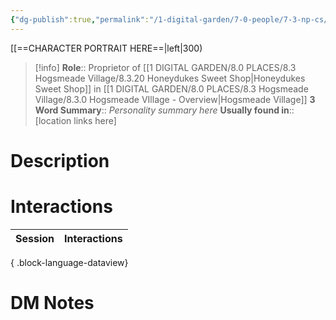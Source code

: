 ```yaml
---
{"dg-publish":true,"permalink":"/1-digital-garden/7-0-people/7-3-np-cs/persephone-bones/","tags":["#person","hogsmeade","hogsmeade-resident","shopkeeper"]}
---
```


[[==CHARACTER PORTRAIT HERE==|left|300)
>[!info] 
>**Role**:: Proprietor of [[1 DIGITAL GARDEN/8.0 PLACES/8.3 Hogsmeade Village/8.3.20 Honeydukes Sweet Shop\|Honeydukes Sweet Shop]] in [[1 DIGITAL GARDEN/8.0 PLACES/8.3 Hogsmeade Village/8.3.0 Hogsmeade VIllage - Overview\|Hogsmeade Village]]
>**3 Word Summary**:: *Personality summary here*
>**Usually found in**:: [location links here]
# Description


# Interactions

| Session | Interactions |
| ------- | ------------ |

{ .block-language-dataview}

# DM Notes
